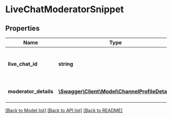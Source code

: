 # LiveChatModeratorSnippet

## Properties
Name | Type | Description | Notes
------------ | ------------- | ------------- | -------------
**live_chat_id** | **string** | The ID of the live chat this moderator can act on. | [optional] 
**moderator_details** | [**\Swagger\Client\Model\ChannelProfileDetails**](ChannelProfileDetails.md) | Details about the moderator. | [optional] 

[[Back to Model list]](../README.md#documentation-for-models) [[Back to API list]](../README.md#documentation-for-api-endpoints) [[Back to README]](../README.md)


